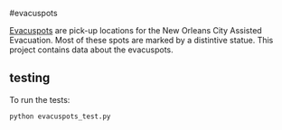 #evacuspots

[Evacuspots](http://www.evacuteer.org/evacuspots/) are pick-up locations for
the New Orleans City Assisted Evacuation. Most of these spots are marked by a
distintive statue. This project contains data about the evacuspots.

## testing
To run the tests:

```
python evacuspots_test.py
```
